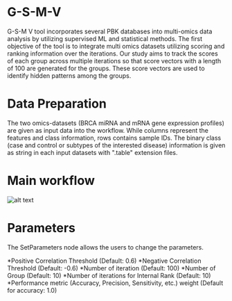 # G-S-M-V

G-S-M V tool incorporates several PBK databases into multi-omics  data analysis by utilizing supervised ML and statistical methods. The first objective of the tool is to integrate multi omics datasets utilizing scoring and ranking information over  the iterations. Our study aims to track the scores of each group across multiple iterations so that score vectors with a length of 100 are generated for the groups. These score vectors are used to identify hidden patterns among the groups.

# Data Preparation

The two omics-datasets (BRCA miRNA and mRNA gene  expression profiles) are given as input data into the workflow. While columns represent the features and class information, rows contains sample IDs. The binary class (case and control or subtypes of the interested disease) information is given as string in each input datasets with ".table" extension files.

# Main workflow

![alt text](https://github.com/malikyousef/G-S-M-V/blob/main/Images/G-S-M-V_main_workflow.JPG?raw=true)

# Parameters

The SetParameters node allows the users to change the parameters.

*Positive Correlation Threshold (Default: 0.6)
*Negative Correlation Threshold (Default: -0.6)
*Number of iteration (Default: 100)
*Number of Group (Default: 10)
*Number of iterations for Internal Rank (Default: 10)
*Performance metric (Accuracy, Precision, Sensitivity, etc.) weight (Default for accuracy: 1.0)
